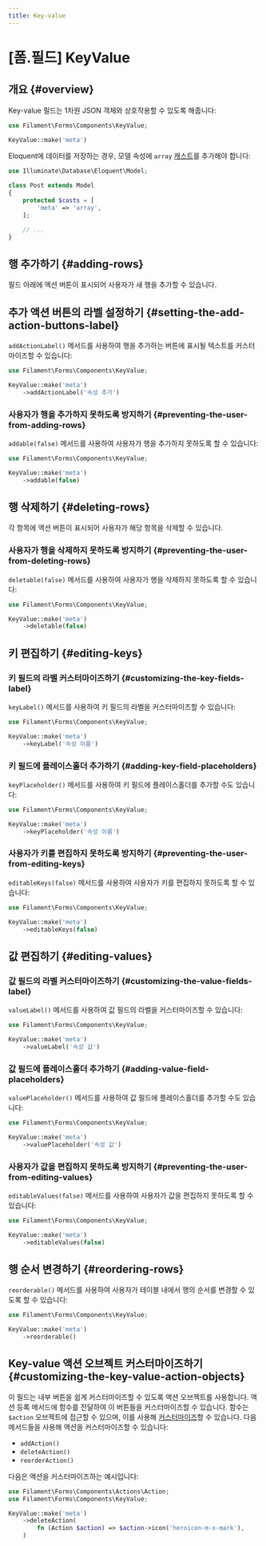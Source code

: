```yaml
---
title: Key-value
---
```

# [폼.필드] KeyValue

## 개요 {#overview}

Key-value 필드는 1차원 JSON 객체와 상호작용할 수 있도록 해줍니다:

```php
use Filament\Forms\Components\KeyValue;

KeyValue::make('meta')
```

<AutoScreenshot name="forms/fields/key-value/simple" alt="Key-value" version="3.x" />

Eloquent에 데이터를 저장하는 경우, 모델 속성에 `array` [캐스트](https://laravel.com/docs/eloquent-mutators#array-and-json-casting)를 추가해야 합니다:

```php
use Illuminate\Database\Eloquent\Model;

class Post extends Model
{
    protected $casts = [
        'meta' => 'array',
    ];

    // ...
}
```

## 행 추가하기 {#adding-rows}

필드 아래에 액션 버튼이 표시되어 사용자가 새 행을 추가할 수 있습니다.

## 추가 액션 버튼의 라벨 설정하기 {#setting-the-add-action-buttons-label}

`addActionLabel()` 메서드를 사용하여 행을 추가하는 버튼에 표시될 텍스트를 커스터마이즈할 수 있습니다:

```php
use Filament\Forms\Components\KeyValue;

KeyValue::make('meta')
    ->addActionLabel('속성 추가')
```

### 사용자가 행을 추가하지 못하도록 방지하기 {#preventing-the-user-from-adding-rows}

`addable(false)` 메서드를 사용하여 사용자가 행을 추가하지 못하도록 할 수 있습니다:

```php
use Filament\Forms\Components\KeyValue;

KeyValue::make('meta')
    ->addable(false)
```

## 행 삭제하기 {#deleting-rows}

각 항목에 액션 버튼이 표시되어 사용자가 해당 항목을 삭제할 수 있습니다.

### 사용자가 행을 삭제하지 못하도록 방지하기 {#preventing-the-user-from-deleting-rows}

`deletable(false)` 메서드를 사용하여 사용자가 행을 삭제하지 못하도록 할 수 있습니다:

```php
use Filament\Forms\Components\KeyValue;

KeyValue::make('meta')
    ->deletable(false)
```

## 키 편집하기 {#editing-keys}

### 키 필드의 라벨 커스터마이즈하기 {#customizing-the-key-fields-label}

`keyLabel()` 메서드를 사용하여 키 필드의 라벨을 커스터마이즈할 수 있습니다:

```php
use Filament\Forms\Components\KeyValue;

KeyValue::make('meta')
    ->keyLabel('속성 이름')
```

### 키 필드에 플레이스홀더 추가하기 {#adding-key-field-placeholders}

`keyPlaceholder()` 메서드를 사용하여 키 필드에 플레이스홀더를 추가할 수도 있습니다:

```php
use Filament\Forms\Components\KeyValue;

KeyValue::make('meta')
    ->keyPlaceholder('속성 이름')
```

### 사용자가 키를 편집하지 못하도록 방지하기 {#preventing-the-user-from-editing-keys}

`editableKeys(false)` 메서드를 사용하여 사용자가 키를 편집하지 못하도록 할 수 있습니다:

```php
use Filament\Forms\Components\KeyValue;

KeyValue::make('meta')
    ->editableKeys(false)
```

## 값 편집하기 {#editing-values}

### 값 필드의 라벨 커스터마이즈하기 {#customizing-the-value-fields-label}

`valueLabel()` 메서드를 사용하여 값 필드의 라벨을 커스터마이즈할 수 있습니다:

```php
use Filament\Forms\Components\KeyValue;

KeyValue::make('meta')
    ->valueLabel('속성 값')
```

### 값 필드에 플레이스홀더 추가하기 {#adding-value-field-placeholders}

`valuePlaceholder()` 메서드를 사용하여 값 필드에 플레이스홀더를 추가할 수도 있습니다:

```php
use Filament\Forms\Components\KeyValue;

KeyValue::make('meta')
    ->valuePlaceholder('속성 값')
```

### 사용자가 값을 편집하지 못하도록 방지하기 {#preventing-the-user-from-editing-values}

`editableValues(false)` 메서드를 사용하여 사용자가 값을 편집하지 못하도록 할 수 있습니다:

```php
use Filament\Forms\Components\KeyValue;

KeyValue::make('meta')
    ->editableValues(false)
```

## 행 순서 변경하기 {#reordering-rows}

`reorderable()` 메서드를 사용하여 사용자가 테이블 내에서 행의 순서를 변경할 수 있도록 할 수 있습니다:

```php
use Filament\Forms\Components\KeyValue;

KeyValue::make('meta')
    ->reorderable()
```

<AutoScreenshot name="forms/fields/key-value/reorderable" alt="Key-value with reorderable rows" version="3.x" />

## Key-value 액션 오브젝트 커스터마이즈하기 {#customizing-the-key-value-action-objects}

이 필드는 내부 버튼을 쉽게 커스터마이즈할 수 있도록 액션 오브젝트를 사용합니다. 액션 등록 메서드에 함수를 전달하여 이 버튼들을 커스터마이즈할 수 있습니다. 함수는 `$action` 오브젝트에 접근할 수 있으며, 이를 사용해 [커스터마이즈](../../actions/trigger-button)할 수 있습니다. 다음 메서드들을 사용해 액션을 커스터마이즈할 수 있습니다:

- `addAction()`
- `deleteAction()`
- `reorderAction()`

다음은 액션을 커스터마이즈하는 예시입니다:

```php
use Filament\Forms\Components\Actions\Action;
use Filament\Forms\Components\KeyValue;

KeyValue::make('meta')
    ->deleteAction(
        fn (Action $action) => $action->icon('heroicon-m-x-mark'),
    )
```
